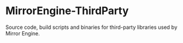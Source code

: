 # MirrorEngine-ThirdParty
Source code, build scripts and binaries for third-party libraries used by Mirror Engine.
